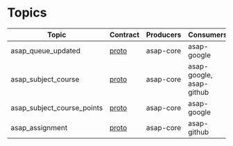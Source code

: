 # Topics

| Topic                      | Contract                                            | Producers | Consumers                |
|----------------------------|-----------------------------------------------------|-----------|--------------------------|
| asap_queue_updated         | [proto](protos/queue_updated.proto)                 | asap-core | asap-google              |
| asap_subject_course        | [proto](protos/subject_course_created.proto)        | asap-core | asap-google, asap-github |
| asap_subject_course_points | [proto](protos/subject_course_points_updated.proto) | asap-core | asap-google              |
| asap_assignment            | [proto](protos/assignment_created.proto)            | asap-core | asap-github              |
